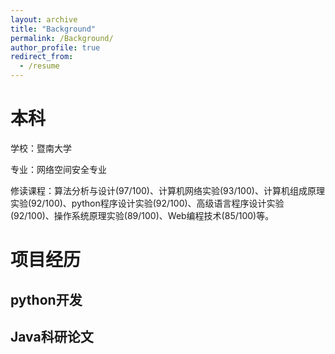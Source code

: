 ```yaml
---
layout: archive
title: "Background"
permalink: /Background/
author_profile: true
redirect_from:
  - /resume
---
```

# 本科
学校：暨南大学 

专业：网络空间安全专业

修读课程：算法分析与设计(97/100)、计算机网络实验(93/100)、计算机组成原理实验(92/100)、python程序设计实验(92/100)、高级语言程序设计实验(92/100)、操作系统原理实验(89/100)、Web编程技术(85/100)等。

# 项目经历

## python开发

## Java科研论文
